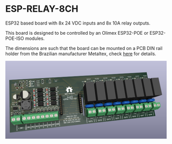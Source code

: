 # ESP-RELAY-8CH

ESP32 based board with 8x 24 VDC inputs and 8x 10A relay outputs.

This board is designed to be controlled by an Olimex ESP32-POE or ESP32-POE-ISO modules.

The dimensions are such that the board can be mounted on a PCB DIN rail holder from the Brazilian manufacturer Metaltex, check [here](https://www.metaltex.com.br/produtos/componentes/suportes/sp7-suporte-para-montagem-de-placa-de-circuito-impresso-em-trilho-din) for details.

![alt text](https://github.com/thermseekr/esp-relay-8ch/blob/main/V1/esp-relay-8ch-v1.png "ESP-RELAY-8CH")
